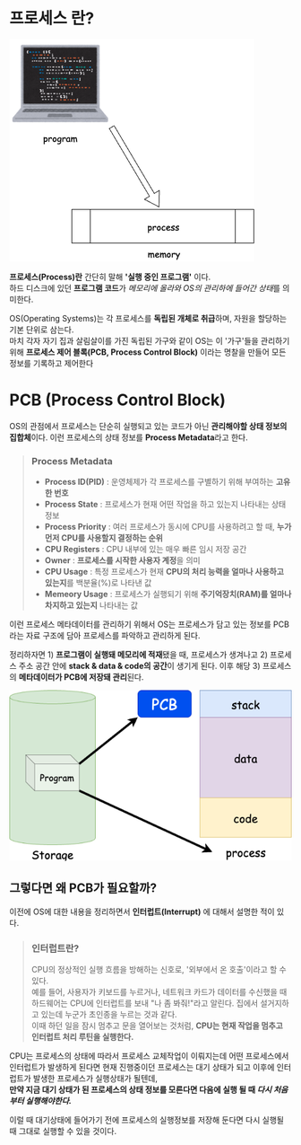 # 프로세스 란?

![pcb_1.png](../images/pcb_1.png)

**프로세스(Process)란** 간단히 말해 **'실행 중인 프로그램'** 이다.  
하드 디스크에 있던 **프로그램 코드**가 *메모리에 올라와 OS의 관리하에 들어간 상태*를 의미한다.

OS(Operating Systems)는 각 프로세스를 **독립된 개체로 취급**하며, 자원을 할당하는 기본 단위로 삼는다.  
마치 각자 자기 집과 살림살이를 가진 독립된 가구와 같이 OS는 이 '가구'들을 관리하기 위해 **프로세스 제어 블록(PCB, Process Control Block)** 이라는 명찰을 만들어 모든 정보를 기록하고 제어한다

# PCB (Process Control Block)

OS의 관점에서 프로세스는 단순히 실행되고 있는 코드가 아닌 **관리해야할 상태 정보의 집합체**이다. 이런 프로세스의 상태 정보를 **Process Metadata**라고 한다.

> ### Process Metadata
>
> - **Process ID(PID)** : 운영체제가 각 프로세스를 구별하기 위해 부여하는 **고유한 번호**
> - **Process State** : 프로세스가 현재 어떤 작업을 하고 있는지 나타내는 상태 정보
> - **Process Priority** : 여러 프로세스가 동시에 CPU를 사용하려고 할 때, **누가 먼저 CPU를 사용할지 결정하는 순위**
> - **CPU Registers** : CPU 내부에 있는 매우 빠른 임시 저장 공간
> - **Owner** : **프로세스를 시작한 사용자 계정**을 의미
> - **CPU Usage** : 특정 프로세스가 현재 **CPU의 처리 능력을 얼마나 사용하고 있는지**를 백분율(%)로 나타낸 값
> - **Memeory Usage** : 프로세스가 실행되기 위해 **주기억장치(RAM)를 얼마나 차지하고 있는지** 나타내는 값

이런 프로세스 메타데이터를 관리하기 위해서 OS는 프로세스가 담고 있는 정보를 PCB 라는 자료 구조에 담아 프로세스를 파악하고 관리하게 된다.

정리하자면 1) **프로그램이 실행돼 메모리에 적재**됐을 때, 프로세스가 생겨나고 2) 프로세스 주소 공간 안에 **stack & data & code의 공간**이 생기게 된다. 이후 해당 3) 프로세스의 **메타데이터가 PCB에 저장돼 관리**된다.

![pcb_2.png](../images/pcb_2.png)

## 그렇다면 왜 PCB가 필요할까?

이전에 OS에 대한 내용을 정리하면서 **인터럽트(Interrupt)** 에 대해서 설명한 적이 있다.

> ### 인터럽트란?
>
> CPU의 정상적인 실행 흐름을 방해하는 신호로, '외부에서 온 호출'이라고 할 수 있다.  
> 예를 들어, 사용자가 키보드를 누르거나, 네트워크 카드가 데이터를 수신했을 때 하드웨어는 CPU에 인터럽트를 보내 "나 좀 봐줘!"라고 알린다. 집에서 설거지하고 있는데 누군가 초인종을 누르는 것과 같다.  
> 이때 하던 일을 잠시 멈추고 문을 열어보는 것처럼, **CPU는 현재 작업을 멈추고 인터럽트 처리 루틴을 실행한다.**

CPU는 프로세스의 상태에 따라서 프로세스 교체작업이 이뤄지는데 어떤 프로세스에서 인터럽트가 발생하게 된다면 현재 진행중이던 프로세스는 대기 상태가 되고 이후에 인터럽트가 발생한 프로세스가 실행상태가 될텐데,  
**만약 지금 대기 상태가 된 프로세스의 상태 정보를 모른다면 다음에 실행 될 때 ***다시 처음부터 실행해야한다.*****

이럴 때 대기상태에 들어가기 전에 프로세스의 실행정보를 저장해 둔다면 다시 실행될 때 그대로 실행할 수 있을 것이다.
